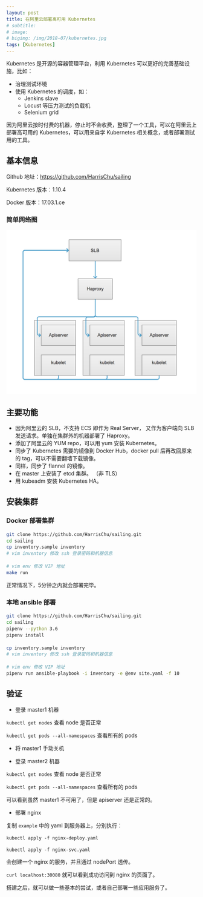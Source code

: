 ```yaml
---
layout: post
title: 在阿里云部署高可用 Kubernetes
# subtitle: 
# image: 
# bigimg: /img/2018-07/kubernetes.jpg
tags: [Kubernetes]
---
```


Kubernetes 是开源的容器管理平台，利用 Kubernetes 可以更好的完善基础设施，比如：

* 治理测试环境
* 使用 Kubernetes 的调度，如：
    * Jenkins slave
    * Locust 等压力测试的负载机
    * Selenium grid

因为阿里云按时付费的机器，停止时不会收费，整理了一个工具，可以在阿里云上部署高可用的 Kubernetes，可以用来自学 Kubernetes 相关概念，或者部署测试用的工具。

## 基本信息

Github 地址：https://github.com/HarrisChu/sailing

Kubernetes 版本：1.10.4

Docker 版本：17.03.1.ce

### 简单网络图

![](/img/2018-07/sailing_network.png)

## 主要功能

* 因为阿里云的 SLB，不支持 ECS 即作为 Real Server， 又作为客户端向 SLB 发送请求。单独在集群外的机器部署了 Haproxy。
* 添加了阿里云的 YUM repo，可以用 yum 安装 Kubernetes。
* 同步了 Kubernetes 需要的镜像到 Docker Hub，docker pull 后再改回原来的 tag，可以不需要翻墙下载镜像。
* 同样，同步了 flannel 的镜像。
* 在 master 上安装了 etcd 集群。 （非 TLS）
* 用 kubeadm 安装 Kubernetes HA。

## 安装集群

### Docker 部署集群

```sh
git clone https://github.com/HarrisChu/sailing.git
cd sailing
cp inventory.sample inventory
# vim inventory 修改 ssh 登录密码和机器信息

# vim env 修改 VIP 地址
make run

```

正常情况下，5分钟之内就会部署完毕。

### 本地 ansible 部署

```sh
git clone https://github.com/HarrisChu/sailing.git
cd sailing
pipenv --python 3.6
pipenv install

cp inventory.sample inventory
# vim inventory 修改 ssh 登录密码和机器信息

# vim env 修改 VIP 地址
pipenv run ansible-playbook -i inventory -e @env site.yaml -f 10
```

## 验证

* 登录 master1 机器

`kubectl get nodes` 查看 node 是否正常

`kubectl get pods --all-namespaces` 查看所有的 pods

* 将 master1 手动关机

* 登录 master2 机器

`kubectl get nodes` 查看 node 是否正常

`kubectl get pods --all-namespaces` 查看所有的 pods

可以看到虽然 master1 不可用了，但是 apiserver 还是正常的。

* 部署 nginx

复制 `example` 中的 yaml 到服务器上，分别执行：

`kubectl apply -f nginx-deploy.yaml`

`kubectl apply -f nginx-svc.yaml`

会创建一个 nginx 的服务，并且通过 nodePort 透传。

`curl localhost:30080` 就可以看到成功访问到 nginx 的页面了。


搭建之后，就可以做一些基本的尝试，或者自己部署一些应用服务了。